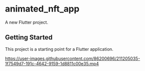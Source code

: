 # animated_nft_app

A new Flutter project.

## Getting Started

This project is a starting point for a Flutter application.


https://user-images.githubusercontent.com/86200696/211205035-1f7549d7-191c-4642-9159-1d8811c00e35.mp4

